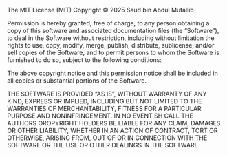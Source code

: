 The MIT License (MIT)
Copyright © 2025 Saud bin Abdul Mutallib

Permission is hereby granted, free of charge, to any person obtaining a copy of this software and associated documentation files (the “Software”), 
to deal in the Software without restriction, including without limitation the rights to use, copy, modify, merge, publish, distribute, sublicense, 
and/or sell copies of the Software, and to permit persons to whom the Software is furnished to do so, subject to the following conditions:

The above copyright notice and this permission notice shall be included in all copies or substantial portions of the Software.

THE SOFTWARE IS PROVIDED “AS IS”, WITHOUT WARRANTY OF ANY KIND, EXPRESS OR IMPLIED, INCLUDING BUT NOT LIMITED TO THE WARRANTIES OF MERCHANTABILITY, 
FITNESS FOR A PARTICULAR PURPOSE AND NONINFRINGEMENT. IN NO EVENT SH CALL THE AUTHORS OROPYRIGHT HOLDERS BE LIABLE FOR ANY CLAIM, 
DAMAGES OR OTHER LIABILITY, WHETHER IN AN ACTION OF CONTRACT, TORT OR OTHERWISE, ARISING FROM,
OUT OF OR IN CONNECTION WITH THE SOFTWARE OR THE USE OR OTHER DEALINGS IN THE SOFTWARE.
